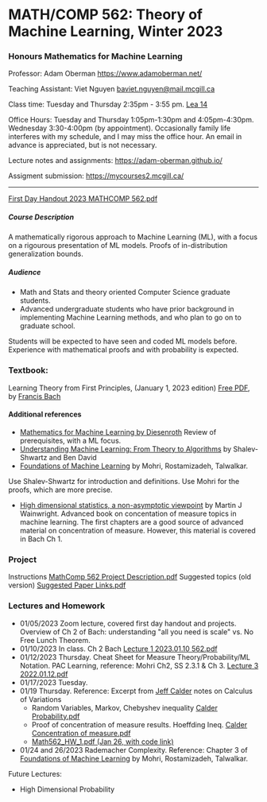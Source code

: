 # MATH/COMP 562: Theory of Machine Learning, Winter 2023
### Honours Mathematics for Machine Learning

Professor: Adam Oberman https://www.adamoberman.net/

Teaching Assistant: Viet Nguyen baviet.nguyen@mail.mcgill.ca

Class time: Tuesday and Thursday 2:35pm - 3:55 pm.  [Lea 14](https://maps.mcgill.ca/?cmp=1&txt=EN&id=Leacock)

Office Hours: Tuesday and Thursday 1:05pm-1:30pm and 4:05pm-4:30pm. Wednesday 3:30-4:00pm (by appointment).  Occasionally family life interferes with my schedule, and I may miss the office hour.  An email in advance is appreciated, but is not necessary. 

Lecture notes and assignments:  https://adam-oberman.github.io/  

Assigment submission: https://mycourses2.mcgill.ca/ 

----
[First Day Handout 2023 MATHCOMP 562.pdf](https://github.com/adam-oberman/adam-oberman.github.io/files/10360709/First.Day.Handout.2023.MATHCOMP.562.pdf)


##### Course Description

A mathematically rigorous approach to Machine Learning (ML), with a focus on a rigourous presentation of ML models.  Proofs of in-distribution generalization bounds.  

##### Audience 

- Math and Stats and theory oriented Computer Science graduate students.  
- Advanced undergraduate students who have prior background in implementing Machine Learning methods, and who plan to go on to graduate school. 

Students will be expected to have seen and coded ML models before. Experience with mathematical proofs and with probability is expected. 

### **Textbook**:

Learning Theory from First Principles, (January 1, 2023 edition)  [Free PDF](https://www.di.ens.fr/%7Efbach/ltfp_book.pdf),  by [Francis Bach](https://www.di.ens.fr/~fbach/)

#### Additional references

- [Mathematics for Machine Learning by Diesenroth](https://mml-book.github.io/) Review of prerequisites, with a ML focus.
- [Understanding Machine Learning: From Theory to Algorithms](https://www.cs.huji.ac.il/~shais/UnderstandingMachineLearning/) by Shalev-Shwartz and Ben David  
- [Foundations of Machine Learning](https://cs.nyu.edu/~mohri/mlbook/) by Mohri, Rostamizadeh, Talwalkar. 

Use Shalev-Shwartz for introduction and definitions.  Use Mohri for the proofs, which are more precise. 

- [High dimensional statistics, a non-asymptotic viewpoint](https://people.eecs.berkeley.edu/~wainwrig/) by Martin J Wainwright. Advanced book on concentation of measure topics in machine learning.  The first chapters are a good source of advanced material on concentration of measure.  However, this material is covered in Bach Ch 1.  

### Project

Instructions [MathComp 562 Project Description.pdf](https://github.com/adam-oberman/adam-oberman.github.io/files/10354909/MathComp.562.Project.Description.pdf)
Suggested topics (old version) [Suggested Paper Links.pdf](https://github.com/adam-oberman/adam-oberman.github.io/files/10354935/Suggested.Paper.Links.pdf)

### Lectures and Homework

 - 01/05/2023 Zoom lecture, covered first day handout and projects.  Overview of Ch 2 of Bach: understanding "all you need is scale" vs. No Free Lunch Theorem.
 - 01/10/2023 In class.  Ch 2 Bach [Lecture 1 2023.01.10 562.pdf](https://github.com/adam-oberman/adam-oberman.github.io/files/10386101/Lecture.1.2023.01.10.562.pdf)
 - 01/12/2023 Thursday.  Cheat Sheet for Measure Theory/Probability/ML Notation.  PAC Learning, reference: Mohri Ch2, SS 2.3.1 & Ch 3.  [Lecture 3 2022.01.12.pdf](https://github.com/adam-oberman/adam-oberman.github.io/files/10438119/Lecture.3.2022.01.12.pdf)
 - 01/17/2023 Tuesday. 
 - 01/19 Thursday.  Reference:  Excerpt from [Jeff Calder](https://www-users.cse.umn.edu/~jwcalder/) notes on Calculus of Variations 
   - Random Variables, Markov, Chebyshev inequality [Calder Probability.pdf](https://github.com/adam-oberman/adam-oberman.github.io/files/10451272/Calder.Probability.pdf)
   - Proof of concentration of measure results. Hoeffding Ineq. [Calder Concentration of measure.pdf](https://github.com/adam-oberman/adam-oberman.github.io/files/10461076/Calder.Concentration.of.measure.pdf)
   - [Math562_HW_1.pdf (Jan 26, with code link)](https://github.com/adam-oberman/adam-oberman.github.io/files/10512444/Math562_HW_1.pdf)
  - 01/24 and 26/2023  Rademacher Complexity. Reference: Chapter 3 of [Foundations of Machine Learning](https://cs.nyu.edu/~mohri/mlbook/) by Mohri, Rostamizadeh, Talwalkar. 

Future Lectures:  
 - High Dimensional Probability  




 
